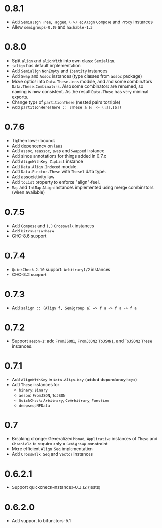 # 0.8.1

- Add `Semialign` `Tree`, `Tagged`, `(->) e`; `Align` `Compose` and `Proxy` instances
- Allow `semigroups-0.19` and `hashable-1.3`

# 0.8.0

- Split `align` and `alignWith` into own class: `Semialign`.
- `ialign` has default implementation
- Add `Semialign` `NonEmpty` and `Identity` instances
- Add `Swap` and `Assoc` instances (type classes from `assoc` package)
- Move optics into `Data.These.Lens` module,
  and and some combinators `Data.These.Combinators`.
  Also some combinators are renamed, so naming is now consistent.
  As the result `Data.These` has very minimal exports.
- Change type of `partitionThese` (nested pairs to triple)
- Add `partitionHereThere :: [These a b] -> ([a],[b])`

# 0.7.6

- Tigthen lower bounds
- Add dependency on `lens`
- Add `assoc`, `reassoc`, `swap` and `Swapped` instance
- Add since annotations for things added in 0.7.x
- Add `AlignWithKey ZipList` instance
- Add `Data.Align.Indexed` module.
- Add `Data.Functor.These` with `These1` data type.
- Add associativity law
- Add `toList` property to enforce "align"-feel.
- `Map` and `IntMap` `Align` instances implemented using merge combinators
  (when available)

# 0.7.5

- Add `Compose` and `(,)` `Crosswalk` instances
- Add `bitraverseThese`
- GHC-8.6 support

# 0.7.4

- `QuickCheck-2.10` support: `Arbitrary1/2` instances
- GHC-8.2 support

# 0.7.3

- Add `salign :: (Align f, Semigroup a) => f a -> f a -> f a`

# 0.7.2

- Support `aeson-1`: add `FromJSON1`, `FromJSON2` `ToJSON1`, and `ToJSON2` `These` instances.

# 0.7.1

- Add `AlignWithKey` in `Data.Align.Key` (added dependency `keys`)
- Add `These` instances for
    - `binary`: `Binary`
    - `aeson`: `FromJSON`, `ToJSON`
    - `QuickCheck`: `Arbitrary`, `CoArbitrary`, `Function`
    - `deepseq`: `NFData`

# 0.7

- Breaking change: Generalized `Monad`, `Applicative` instances of `These` and `Chronicle` to require only a `Semigroup` constraint
- More efficient `Align Seq` implementation
- Add `Crosswalk Seq` and `Vector` instances

# 0.6.2.1

- Support quickcheck-instances-0.3.12 (tests)

# 0.6.2.0

- Add support to bifunctors-5.1
